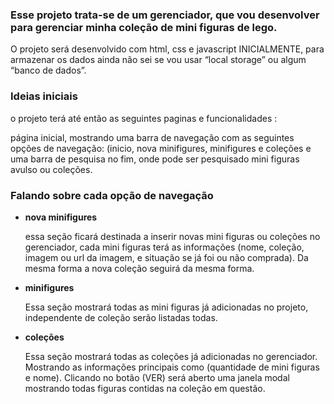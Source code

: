 ### Esse projeto trata-se de um gerenciador, que vou desenvolver para gerenciar minha coleção de mini figuras de lego.

O projeto será desenvolvido com html, css e javascript INICIALMENTE, para armazenar os dados ainda não sei se vou usar “local storage” ou algum “banco de dados”. 

### Ideias iniciais

o projeto terá até então as seguintes paginas e funcionalidades :

página inicial, mostrando uma barra de navegação com as seguintes opções de navegação: (inicio, nova minifigures, minifigures e coleções e uma barra de pesquisa no fim, onde pode ser pesquisado mini figuras avulso ou coleções.   

### Falando sobre cada opção de navegação

- **nova minifigures**
    
    essa seção ficará destinada a inserir novas mini figuras ou coleções no gerenciador, cada mini figuras terá as informações (nome, coleção, imagem ou url da imagem, e situação se já foi ou não comprada). Da mesma forma a nova coleção seguirá da mesma forma.
    
- **minifigures**
    
    Essa seção mostrará todas as mini figuras já adicionadas no projeto, independente de coleção serão listadas todas. 
    
- **coleções**
    
    Essa seção mostrará todas as coleções já adicionadas no gerenciador. Mostrando as informações principais como (quantidade de mini figuras e nome). Clicando no botão (VER) será aberto uma janela modal mostrando todas figuras contidas na coleção em questão.